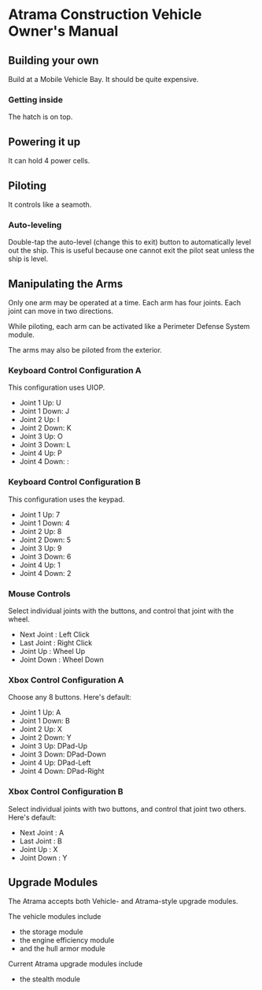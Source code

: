 # Atrama Construction Vehicle Owner's Manual

## Building your own
Build at a Mobile Vehicle Bay. It should be quite expensive.

### Getting inside
The hatch is on top.

## Powering it up
It can hold 4 power cells.

## Piloting 
It controls like a seamoth.

### Auto-leveling
Double-tap the auto-level (change this to exit) button to automatically level out the ship. This is useful because one cannot exit the pilot seat unless the ship is level.

## Manipulating the Arms
Only one arm may be operated at a time. Each arm has four joints. Each joint can move in two directions.

While piloting, each arm can be activated like a Perimeter Defense System module.

The arms may also be piloted from the exterior.

### Keyboard Control Configuration A
This configuration uses UIOP.

- Joint 1 Up:   U
- Joint 1 Down: J
- Joint 2 Up:   I
- Joint 2 Down: K
- Joint 3 Up:   O
- Joint 3 Down: L
- Joint 4 Up:   P
- Joint 4 Down: :

### Keyboard Control Configuration B
This configuration uses the keypad.

- Joint 1 Up:   7
- Joint 1 Down: 4
- Joint 2 Up:   8
- Joint 2 Down: 5
- Joint 3 Up:   9
- Joint 3 Down: 6
- Joint 4 Up:   1
- Joint 4 Down: 2

### Mouse Controls
Select individual joints with the buttons, and control that joint with the wheel.

- Next Joint : Left Click
- Last Joint : Right Click
- Joint Up   : Wheel Up    
- Joint Down : Wheel Down  

### Xbox Control Configuration A
Choose any 8 buttons. Here's default:

- Joint 1 Up:   A
- Joint 1 Down: B
- Joint 2 Up:   X
- Joint 2 Down: Y
- Joint 3 Up:   DPad-Up
- Joint 3 Down: DPad-Down
- Joint 4 Up:   DPad-Left
- Joint 4 Down: DPad-Right

### Xbox Control Configuration B
Select individual joints with two buttons, and control that joint two others. Here's default:

- Next Joint : A
- Last Joint : B
- Joint Up   : X
- Joint Down : Y

## Upgrade Modules 
The Atrama accepts both Vehicle- and Atrama-style upgrade modules.

The vehicle modules include
- the storage module
- the engine efficiency module
- and the hull armor module

Current Atrama upgrade modules include
- the stealth module

